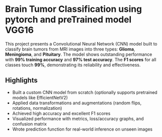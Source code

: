 #  Brain Tumor Classification using pytorch and preTrained model VGG16

This project presents a Convolutional Neural Network (CNN) model built to classify brain tumors from MRI images into three types: **Glioma**, **Meningioma**, and **Pituitary**. The model shows outstanding performance with **99% training accuracy** and **97% test accuracy**. The **F1 scores** for all classes touch **99%**, demonstrating its reliability and effectiveness.

##  Highlights

-  Built a custom CNN model from scratch (optionally supports pretrained models like EfficientNetV2)
-  Applied data transformations and augmentations (random flips, rotations, normalization)
-  Achieved high accuracy and excellent F1 scores
-  Visualized performance with metrics, loss/accuracy graphs, and confusion matrix
-  Wrote prediction function for real-world inference on unseen images


